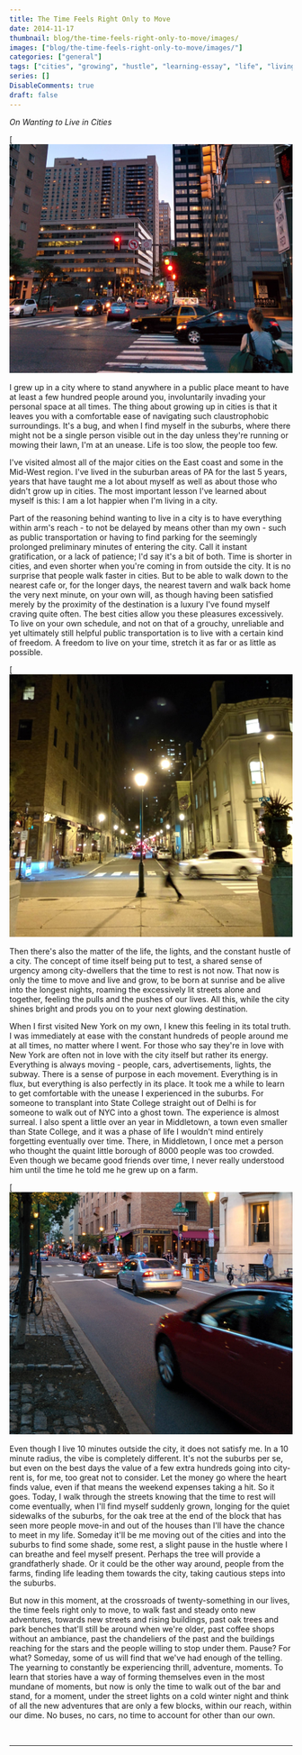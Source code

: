 ```yaml
---
title: The Time Feels Right Only to Move
date: 2014-11-17
thumbnail: blog/the-time-feels-right-only-to-move/images/
images: ["blog/the-time-feels-right-only-to-move/images/"]
categories: ["general"]
tags: ["cities", "growing", "hustle", "learning-essay", "life", "living", "new-york", "patience", "philadelphia", "public-transportation", "satisfaction", "suburbs", "sunday", "towns", "urgency", "value"]
series: []
DisableComments: true
draft: false
---
```


_On Wanting to Live in Cities_

[![Image of JFK Blvd, Philadelphia](images/1.jpg)

I grew up in a city where to stand anywhere in a public place meant to have at least a few hundred people around you, involuntarily invading your personal space at all times. The thing about growing up in cities is that it leaves you with a comfortable ease of navigating such claustrophobic surroundings. It's a bug, and when I find myself in the suburbs, where there might not be a single person visible out in the day unless they're running or mowing their lawn, I'm at an unease. Life is too slow, the people too few.

I've visited almost all of the major cities on the East coast and some in the Mid-West region. I've lived in the suburban areas of PA for the last 5 years, years that have taught me a lot about myself as well as about those who didn't grow up in cities. The most important lesson I've learned about myself is this: I am a lot happier when I'm living in a city.

Part of the reasoning behind wanting to live in a city is to have everything within arm's reach - to not be delayed by means other than my own - such as public transportation or having to find parking for the seemingly prolonged preliminary minutes of entering the city. Call it instant gratification, or a lack of patience; I'd say it's a bit of both. Time is shorter in cities, and even shorter when you're coming in from outside the city. It is no surprise that people walk faster in cities. But to be able to walk down to the nearest cafe or, for the longer days, the nearest tavern and walk back home the very next minute, on your own will, as though having been satisfied merely by the proximity of the destination is a luxury I've found myself craving quite often. The best cities allow you these pleasures excessively. To live on your own schedule, and not on that of a grouchy, unreliable and yet ultimately still helpful public transportation is to live with a certain kind of freedom. A freedom to live on your time, stretch it as far or as little as possible.

[![Image of Somewhere near Rittenhouse Square](images/2.jpg)

Then there's also the matter of the life, the lights, and the constant hustle of a city. The concept of time itself being put to test, a shared sense of urgency among city-dwellers that the time to rest is not now. That now is only the time to move and live and grow, to be born at sunrise and be alive into the longest nights, roaming the excessively lit streets alone and together, feeling the pulls and the pushes of our lives. All this, while the city shines bright and prods you on to your next glowing destination.

When I first visited New York on my own, I knew this feeling in its total truth. I was immediately at ease with the constant hundreds of people around me at all times, no matter where I went. For those who say they're in love with New York are often not in love with the city itself but rather its energy. Everything is always moving - people, cars, advertisements, lights, the subway. There is a sense of purpose in each movement. Everything is in flux, but everything is also perfectly in its place. It took me a while to learn to get comfortable with the unease I experienced in the suburbs. For someone to transplant into State College straight out of Delhi is for someone to walk out of NYC into a ghost town. The experience is almost surreal. I also spent a little over an year in Middletown, a town even smaller than State College, and it was a phase of life I wouldn't mind entirely forgetting eventually over time. There, in Middletown, I once met a person who thought the quaint little borough of 8000 people was too crowded. Even though we became good friends over time, I never really understood him until the time he told me he grew up on a farm.

[![Image of 18th Street, overlooking Parc](images/3.jpg)

Even though I live 10 minutes outside the city, it does not satisfy me. In a 10 minute radius, the vibe is completely different. It's not the suburbs per se, but even on the best days the value of a few extra hundreds going into city-rent is, for me, too great not to consider. Let the money go where the heart finds value, even if that means the weekend expenses taking a hit. So it goes. Today, I walk through the streets knowing that the time to rest will come eventually, when I'll find myself suddenly grown, longing for the quiet sidewalks of the suburbs, for the oak tree at the end of the block that has seen more people move-in and out of the houses than I'll have the chance to meet in my life. Someday it'll be me moving out of the cities and into the suburbs to find some shade, some rest, a slight pause in the hustle where I can breathe and feel myself present. Perhaps the tree will provide a grandfatherly shade. Or it could be the other way around, people from the farms, finding life leading them towards the city, taking cautious steps into the suburbs.

But now in this moment, at the crossroads of twenty-something in our lives, the time feels right only to move, to walk fast and steady onto new adventures, towards new streets and rising buildings, past oak trees and park benches that'll still be around when we're older, past coffee shops without an ambiance, past the chandeliers of the past and the buildings reaching for the stars and the people willing to stop under them. Pause? For what? Someday, some of us will find that we've had enough of the telling. The yearning to constantly be experiencing thrill, adventure, moments. To learn that stories have a way of forming themselves even in the most mundane of moments, but now is only the time to walk out of the bar and stand, for a moment, under the street lights on a cold winter night and think of all the new adventures that are only a few blocks, within our reach, within our dime. No buses, no cars, no time to account for other than our own.

<br>

---
